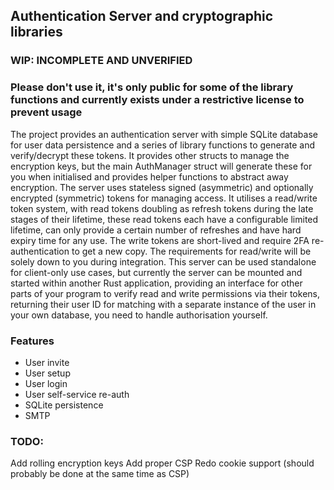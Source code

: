 ## Authentication Server and cryptographic libraries
### WIP: INCOMPLETE AND UNVERIFIED
### Please don't use it, it's only public for some of the library functions and currently exists under a restrictive license to prevent usage

The project provides an authentication server with simple SQLite database for user data persistence and a series of library functions to generate and verify/decrypt these tokens. It provides other structs to manage the encryption keys, but the main AuthManager struct will generate these for you when initialised and provides helper functions to abstract away encryption.
The server uses stateless signed (asymmetric) and optionally encrypted (symmetric) tokens for managing access.
It utilises a read/write token system, with read tokens doubling as refresh tokens during the late stages of their lifetime, these read tokens each have a configurable limited lifetime, can only provide a certain number of refreshes and have hard expiry time for any use.
The write tokens are short-lived and require 2FA re-authentication to get a new copy.
The requirements for read/write will be solely down to you during integration.
This server can be used standalone for client-only use cases, but currently the server can be mounted and started within another Rust application, providing an interface for other parts of your program to verify read and write permissions via their tokens, returning their user ID for matching with a separate instance of the user in your own database, you need to handle authorisation yourself.

### Features
- User invite
- User setup
- User login
- User self-service re-auth
- SQLite persistence
- SMTP  

### TODO:
Add rolling encryption keys
Add proper CSP
Redo cookie support (should probably be done at the same time as CSP)
